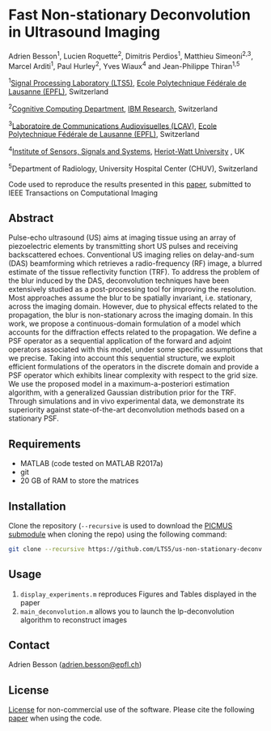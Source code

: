 # Fast Non-stationary Deconvolution in Ultrasound Imaging
[Ecole Polytechnique Fédérale de Lausanne (EPFL)]: http://www.epfl.ch/
[Signal Processing Laboratory (LTS5)]: http://lts5www.epfl.ch
[Laboratoire de Communications Audiovisuelles (LCAV)]: http://lcav.epfl.ch/
[Cognitive Computing Department]: https://www.zurich.ibm.com/ics/
[IBM Research]: https://www.zurich.ibm.com/
[Institute of Sensors, Signals and Systems]: https://www.hw.ac.uk/schools/engineering-physical-sciences/institutes/sensors-signals-systems/basp.htm
[Heriot-Watt University]: https://www.hw.ac.uk/
[paper]: http://infoscience.epfl.ch/record/254887?&ln=fr
[PICMUS submodule]:https://bitbucket.org/picmus/picmus

Adrien Besson<sup>1</sup>, Lucien Roquette<sup>2</sup>, Dimitris Perdios<sup>1</sup>, Matthieu Simeoni<sup>2,3</sup>, Marcel Arditi<sup>1</sup>, Paul Hurley<sup>2</sup>, Yves Wiaux<sup>4</sup> and Jean-Philippe Thiran<sup>1,5</sup>

<sup>1</sup>[Signal Processing Laboratory (LTS5)], [Ecole Polytechnique Fédérale de Lausanne (EPFL)], Switzerland

<sup>2</sup>[Cognitive Computing Department], [IBM Research], Switzerland

<sup>3</sup>[Laboratoire de Communications Audiovisuelles (LCAV)], [Ecole Polytechnique Fédérale de Lausanne (EPFL)], Switzerland

<sup>4</sup>[Institute of Sensors, Signals and Systems], [Heriot-Watt University] , UK

<sup>5</sup>Department of Radiology, University Hospital Center (CHUV), Switzerland

Code used to reproduce the results presented in this [paper], submitted to IEEE Transactions on Computational Imaging

## Abstract
Pulse-echo ultrasound (US) aims at imaging tissue using an array of piezoelectric elements by transmitting short US pulses and receiving backscattered echoes. Conventional US imaging relies on delay-and-sum (DAS) beamforming which retrieves a radio-frequency (RF) image, a blurred estimate of the tissue reflectivity function (TRF).
To address the problem of the blur induced by the DAS, deconvolution techniques have been extensively studied as a post-processing tool for improving the resolution. Most approaches assume the blur to be spatially invariant, i.e. stationary, across the imaging domain. However, due to physical effects related to the propagation, the blur is non-stationary across the imaging domain.
In this work, we propose a continuous-domain formulation of a model which accounts for the diffraction effects related to the propagation. 
We define a PSF operator as a sequential application of the forward and adjoint operators associated with this model, under some specific assumptions that we precise.
Taking into account this sequential structure, we exploit efficient formulations of the operators in the discrete domain and provide a PSF operator which exhibits linear complexity with respect to the grid size.
We use the proposed model in a maximum-a-posteriori estimation algorithm, with a generalized Gaussian distribution prior for the TRF. Through simulations and in vivo experimental data, we demonstrate its superiority against state-of-the-art deconvolution methods based on a stationary PSF.

## Requirements
  * MATLAB (code tested on MATLAB R2017a) 
  * git
  * 20 GB of RAM to store the matrices

## Installation
Clone the repository (``--recursive`` is used to download the [PICMUS submodule] when cloning the repo) using the following command:
```bash
git clone --recursive https://github.com/LTS5/us-non-stationary-deconv.git
```
## Usage
1. `display_experiments.m` reproduces Figures and Tables displayed in the paper 
1. `main_deconvolution.m` allows you to launch the lp-deconvolution algorithm to reconstruct images
        
## Contact
 Adrien Besson (adrien.besson@epfl.ch)
 
## License
[License](LICENSE.txt) for non-commercial use of the software. Please cite the following [paper] when using the code.
